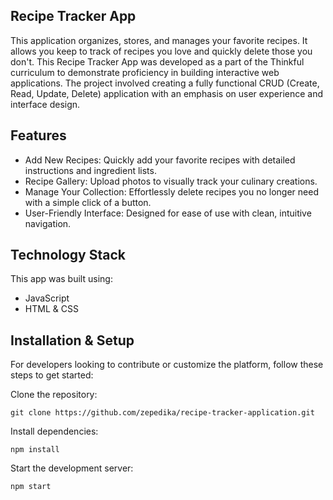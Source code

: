 ## Recipe Tracker App
This application organizes, stores, and manages your favorite recipes. It allows you keep to track of recipes you love and quickly delete those you don't. This Recipe Tracker App was developed as a part of the Thinkful curriculum to demonstrate proficiency in building interactive web applications. The project involved creating a fully functional CRUD (Create, Read, Update, Delete) application with an emphasis on user experience and interface design.

##  Features
* Add New Recipes: Quickly add your favorite recipes with detailed instructions and ingredient lists.
* Recipe Gallery: Upload photos to visually track your culinary creations.
* Manage Your Collection: Effortlessly delete recipes you no longer need with a simple click of a button.
* User-Friendly Interface: Designed for ease of use with clean, intuitive navigation.

## Technology Stack
This app was built using:
* JavaScript
* HTML & CSS

## Installation & Setup
For developers looking to contribute or customize the platform, follow these steps to get started:

Clone the repository:
```
git clone https://github.com/zepedika/recipe-tracker-application.git
```

Install dependencies: 
```
npm install
```

Start the development server:
```
npm start
```



